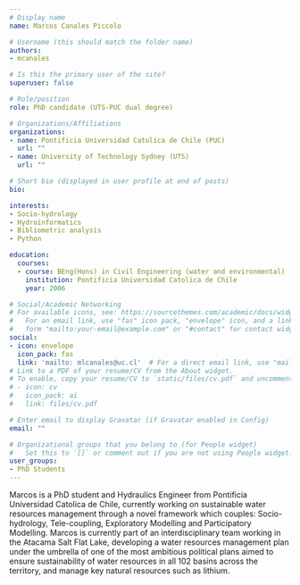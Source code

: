 ```yaml
---
# Display name
name: Marcos Canales Piccolo

# Username (this should match the folder name)
authors:
- mcanales

# Is this the primary user of the site?
superuser: false

# Role/position
role: PhD candidate (UTS-PUC dual degree)

# Organizations/Affiliations
organizations:
- name: Pontificia Universidad Catolica de Chile (PUC)
  url: ""
- name: University of Technology Sydney (UTS)
  url: ""

# Short bio (displayed in user profile at end of posts)
bio:

interests:
- Socio-hydrology
- Hydroinformatics
- Bibliometric analysis
- Python

education:
  courses:
  - course: BEng(Hons) in Civil Engineering (water and environmental)
    institution: Pontificia Universidad Catolica de Chile
    year: 2006

# Social/Academic Networking
# For available icons, see: https://sourcethemes.com/academic/docs/widgets/#icons
#   For an email link, use "fas" icon pack, "envelope" icon, and a link in the
#   form "mailto:your-email@example.com" or "#contact" for contact widget.
social:
- icon: envelope
  icon_pack: fas
  link: 'mailto: mlcanales@uc.cl'  # For a direct email link, use "mailto:test@example.org".
# Link to a PDF of your resume/CV from the About widget.
# To enable, copy your resume/CV to `static/files/cv.pdf` and uncomment the lines below.  
# - icon: cv
#   icon_pack: ai
#   link: files/cv.pdf

# Enter email to display Gravatar (if Gravatar enabled in Config)
email: ""

# Organizational groups that you belong to (for People widget)
#   Set this to `[]` or comment out if you are not using People widget.  
user_groups:
- PhD Students
---
```


Marcos is a PhD student and Hydraulics Engineer from Pontificia Universidad Catolica de Chile, currently working on sustainable water resources management through a novel framework which couples: Socio-hydrology, Tele-coupling, Exploratory Modelling and Participatory Modelling. Marcos is currently part of an interdisciplinary team working in the Atacama Salt Flat Lake, developing a water resources management plan under the umbrella of one of the most ambitious political plans aimed to ensure sustainability of water resources in all 102 basins across the territory, and manage key natural resources such as lithium.
